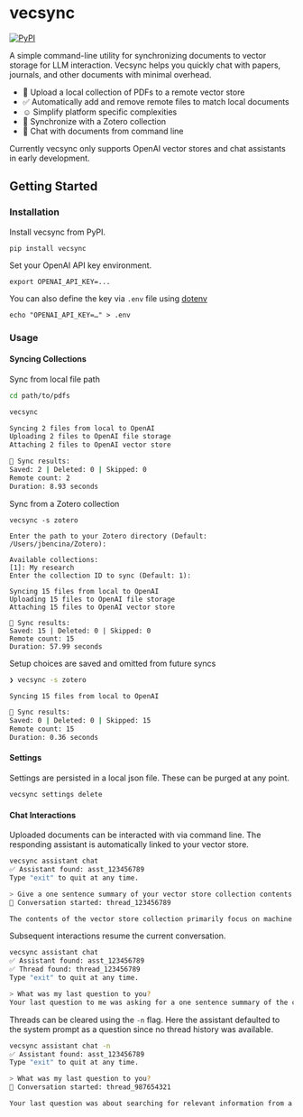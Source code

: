 # vecsync
[![PyPI](https://img.shields.io/pypi/v/vecsync)](https://pypi.org/project/vecsync)

A simple command-line utility for synchronizing documents to vector storage for LLM interaction. Vecsync helps you
quickly chat with papers, journals, and other documents with minimal overhead.

- 📄 Upload a local collection of PDFs to a remote vector store
- ✅ Automatically add and remove remote files to match local documents
- ☺️ Simplify platform specific complexities
- 👀 Synchronize with a Zotero collection
- 💬 Chat with documents from command line

Currently vecsync only supports OpenAI vector stores and chat assistants in early development.

## Getting Started

### Installation
Install vecsync from PyPI.
```
pip install vecsync
```

Set your OpenAI API key environment.
```
export OPENAI_API_KEY=...
```
You can also define the key via `.env` file using [dotenv](https://pypi.org/project/python-dotenv/)
```
echo "OPENAI_API_KEY=…" > .env
```

### Usage

#### Syncing Collections
Sync from local file path
```bash
cd path/to/pdfs

vecsync

Syncing 2 files from local to OpenAI
Uploading 2 files to OpenAI file storage
Attaching 2 files to OpenAI vector store

🏁 Sync results:
Saved: 2 | Deleted: 0 | Skipped: 0 
Remote count: 2
Duration: 8.93 seconds
 ```

 Sync from a Zotero collection
 ```
vecsync -s zotero

Enter the path to your Zotero directory (Default: /Users/jbencina/Zotero): 

Available collections:
[1]: My research
Enter the collection ID to sync (Default: 1): 

Syncing 15 files from local to OpenAI
Uploading 15 files to OpenAI file storage
Attaching 15 files to OpenAI vector store

🏁 Sync results:
Saved: 15 | Deleted: 0 | Skipped: 0 
Remote count: 15
Duration: 57.99 seconds
```

Setup choices are saved and omitted from future syncs
```bash
❯ vecsync -s zotero       

Syncing 15 files from local to OpenAI

🏁 Sync results:
Saved: 0 | Deleted: 0 | Skipped: 15 
Remote count: 15
Duration: 0.36 seconds
```

#### Settings

Settings are persisted in a local json file. These can be purged at any point.
```bash
vecsync settings delete
```

#### Chat Interactions
Uploaded documents can be interacted with via command line. The responding assistant is automatically linked to your
vector store.

```bash
vecsync assistant chat
✅ Assistant found: asst_123456789
Type "exit" to quit at any time.

> Give a one sentence summary of your vector store collection contents.
💬 Conversation started: thread_123456789

The contents of the vector store collection primarily focus on machine learning techniques for causal effect inference,particularly through adversarial representation learning methods that address challenges in treatment selection bias and information loss in observational data
```

Subsequent interactions resume the current conversation.
```bash
vecsync assistant chat   
✅ Assistant found: asst_123456789
✅ Thread found: thread_123456789
Type "exit" to quit at any time.

> What was my last question to you? 
Your last question to me was asking for a one sentence summary of the contents of my vector store collection.
```

Threads can be cleared using the `-n` flag. Here the assistant defaulted to the system prompt as a question since no
thread history was available.
```bash
vecsync assistant chat -n
✅ Assistant found: asst_123456789
Type "exit" to quit at any time.

> What was my last question to you?
💬 Conversation started: thread_987654321

Your last question was about searching for relevant information from a large number of journals and papers, emphasizing the importance of citing information from the provided sources without making up any content.
```

